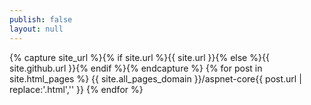 ```yaml
---
publish: false
layout: null
---
```


{% capture site_url %}{% if site.url %}{{ site.url }}{% else %}{{ site.github.url }}{% endif %}{% endcapture %}
{% for post in site.html_pages %}
{{ site.all_pages_domain }}/aspnet-core{{ post.url | replace:'.html','' }}
{% endfor %}
